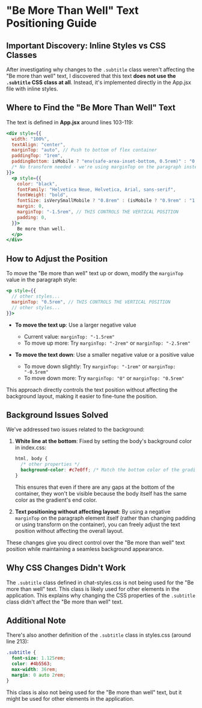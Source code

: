 # "Be More Than Well" Text Positioning Guide

## Important Discovery: Inline Styles vs CSS Classes

After investigating why changes to the `.subtitle` class weren't affecting the "Be more than well" text, I discovered that this text **does not use the `.subtitle` CSS class at all**. Instead, it's implemented directly in the App.jsx file with inline styles.

## Where to Find the "Be More Than Well" Text

The text is defined in **App.jsx** around lines 103-119:

```jsx
<div style={{
  width: "100%",
  textAlign: "center",
  marginTop: "auto", // Push to bottom of flex container
  paddingTop: "1rem",
  paddingBottom: isMobile ? "env(safe-area-inset-bottom, 0.5rem)" : "0.5rem",
  /* No transform needed - we're using marginTop on the paragraph instead */
}}>
  <p style={{
    color: "black",
    fontFamily: "Helvetica Neue, Helvetica, Arial, sans-serif",
    fontWeight: "bold",
    fontSize: isVerySmallMobile ? "0.8rem" : (isMobile ? "0.9rem" : "1.2rem"), // Smaller text on mobile
    margin: 0,
    marginTop: "-1.5rem", // THIS CONTROLS THE VERTICAL POSITION
    padding: 0,
  }}>
    Be more than well.
  </p>
</div>
```

## How to Adjust the Position

To move the "Be more than well" text up or down, modify the `marginTop` value in the paragraph style:

```jsx
<p style={{
  // other styles...
  marginTop: "0.5rem", // THIS CONTROLS THE VERTICAL POSITION
  // other styles...
}}>
```

- **To move the text up**: Use a larger negative value
  - Current value: `marginTop: "-1.5rem"`
  - To move up more: Try `marginTop: "-2rem"` or `marginTop: "-2.5rem"`
  
- **To move the text down**: Use a smaller negative value or a positive value
  - To move down slightly: Try `marginTop: "-1rem"` or `marginTop: "-0.5rem"`
  - To move down more: Try `marginTop: "0"` or `marginTop: "0.5rem"`

This approach directly controls the text position without affecting the background layout, making it easier to fine-tune the position.

## Background Issues Solved

We've addressed two issues related to the background:

1. **White line at the bottom**: Fixed by setting the body's background color in index.css:
   ```css
   html, body {
     /* other properties */
     background-color: #c7e0ff; /* Match the bottom color of the gradient in App.jsx */
   }
   ```
   This ensures that even if there are any gaps at the bottom of the container, they won't be visible because the body itself has the same color as the gradient's end color.

2. **Text positioning without affecting layout**: By using a negative `marginTop` on the paragraph element itself (rather than changing padding or using transform on the container), you can freely adjust the text position without affecting the overall layout.

These changes give you direct control over the "Be more than well" text position while maintaining a seamless background appearance.

## Why CSS Changes Didn't Work

The `.subtitle` class defined in chat-styles.css is not being used for the "Be more than well" text. This class is likely used for other elements in the application. This explains why changing the CSS properties of the `.subtitle` class didn't affect the "Be more than well" text.

## Additional Note

There's also another definition of the `.subtitle` class in styles.css (around line 213):

```css
.subtitle {
  font-size: 1.125rem;
  color: #4b5563;
  max-width: 36rem;
  margin: 0 auto 2rem;
}
```

This class is also not being used for the "Be more than well" text, but it might be used for other elements in the application.
